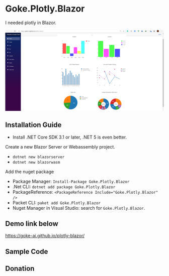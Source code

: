# Goke.Plotly.Blazor

I needed plotly in Blazor.

[![sample image](sample.png)](https://goke-ai.github.io/plotly-blazor/)

## Installation Guide

- Install .NET Core SDK 3.1 or later, .NET 5 is even better.

Create a new Blazor Server or Webassembly project.

- `dotnet new blazorserver`
- `dotnet new blazorwasm`

Add the nuget package

- Package Manager: `Install-Package Goke.Plotly.Blazor`
- .Net CLI: `dotnet add package Goke.Plotly.Blazor`
- PackageReference: `<PackageReference Include="Goke.Plotly.Blazor" />`
- Packet CLI: `paket add Goke.Plotly.Blazor`
- Nuget Manager in Visual Studio: search for `Goke.Plotly.Blazor`.

## Demo link below

<https://goke-ai.github.io/plotly-blazor/>

## Sample Code

## Donation
